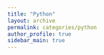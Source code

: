 ```yaml
---
title: "Python"
layout: archive
permalink: categories/python
author_profile: true
sidebar_main: true
---
```



